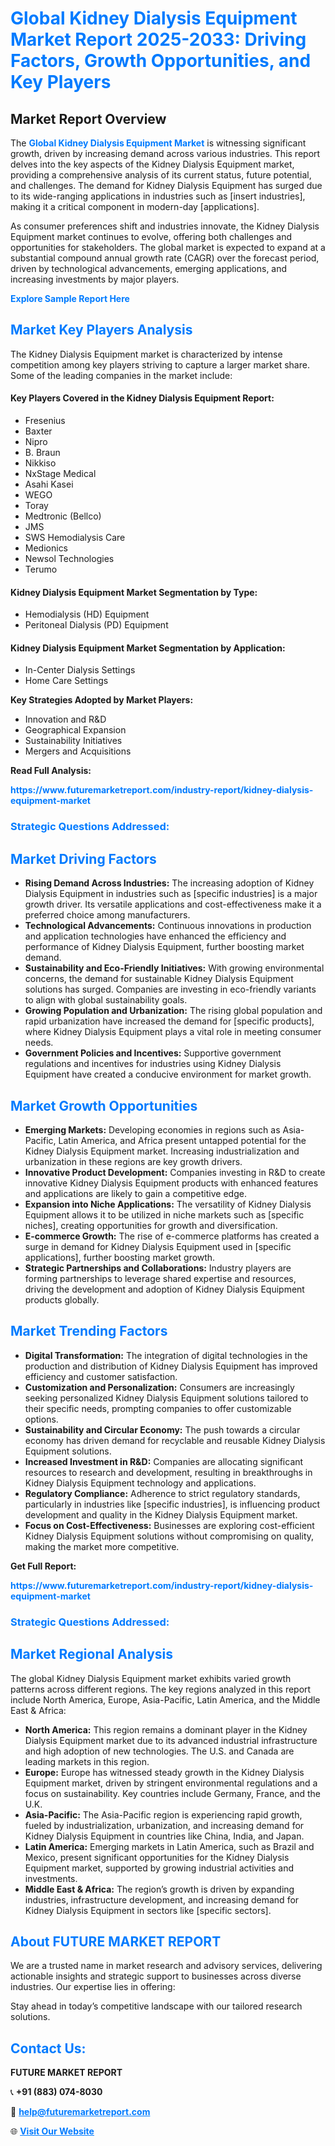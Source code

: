 <h1 style="color: #007BFF;">Global Kidney Dialysis Equipment Market Report 2025-2033: Driving Factors, Growth Opportunities, and Key Players</h1>

<section id="overview">
<h2>Market Report Overview</h2>
<p>The <a href="https://www.futuremarketreport.com/industry-report/kidney-dialysis-equipment-market" style="color: #007BFF; text-decoration: none;"><strong>Global Kidney Dialysis Equipment Market</strong></a> is witnessing significant growth, driven by increasing demand across various industries. This report delves into the key aspects of the Kidney Dialysis Equipment market, providing a comprehensive analysis of its current status, future potential, and challenges. The demand for Kidney Dialysis Equipment has surged due to its wide-ranging applications in industries such as [insert industries], making it a critical component in modern-day [applications].</p>
<p>As consumer preferences shift and industries innovate, the Kidney Dialysis Equipment market continues to evolve, offering both challenges and opportunities for stakeholders. The global market is expected to expand at a substantial compound annual growth rate (CAGR) over the forecast period, driven by technological advancements, emerging applications, and increasing investments by major players.</p>
</section>

<section id="overview">
<p><a href="https://www.futuremarketreport.com/request-sample/reportId=46641" style="color: #007BFF; text-decoration: none;"><strong>Explore Sample Report Here</strong></a></p>
</section>

<section id="key-players">
<h2 style="color: #007BFF;">Market Key Players Analysis</h2>
<p>The Kidney Dialysis Equipment market is characterized by intense competition among key players striving to capture a larger market share. Some of the leading companies in the market include:</p>
<h4>Key Players Covered in the Kidney Dialysis Equipment Report:</h4>
<ul><li>Fresenius</li><li>Baxter</li><li>Nipro</li><li>B. Braun</li><li>Nikkiso</li><li>NxStage Medical</li><li>Asahi Kasei</li><li>WEGO</li><li>Toray</li><li>Medtronic (Bellco)</li><li>JMS</li><li>SWS Hemodialysis Care</li><li>Medionics</li><li>Newsol Technologies</li><li>Terumo</li></ul>
<h4>Kidney Dialysis Equipment Market Segmentation by Type:</h4>
<ul><li>Hemodialysis (HD) Equipment</li><li>Peritoneal Dialysis (PD) Equipment</li></ul>

<h4>Kidney Dialysis Equipment Market Segmentation by Application:</h4>
<ul><li>In-Center Dialysis Settings</li><li>Home Care Settings</li></ul>
<p><strong>Key Strategies Adopted by Market Players:</strong></p>
<ul>
<li>Innovation and R&D</li>
<li>Geographical Expansion</li>
<li>Sustainability Initiatives</li>
<li>Mergers and Acquisitions</li>
</ul>
</section>

<section>
<p><strong>Read Full Analysis: </strong></p><a href="https://www.futuremarketreport.com/industry-report/kidney-dialysis-equipment-market" style="color: #007BFF; text-decoration: none;"><strong>https://www.futuremarketreport.com/industry-report/kidney-dialysis-equipment-market</strong></a>
<h3 style="color: #007BFF;">Strategic Questions Addressed:</h3>
</section>

<section id="driving-factors">
<h2 style="color: #007BFF;">Market Driving Factors</h2>
<ul>
<li><strong>Rising Demand Across Industries:</strong> The increasing adoption of Kidney Dialysis Equipment in industries such as [specific industries] is a major growth driver. Its versatile applications and cost-effectiveness make it a preferred choice among manufacturers.</li>
<li><strong>Technological Advancements:</strong> Continuous innovations in production and application technologies have enhanced the efficiency and performance of Kidney Dialysis Equipment, further boosting market demand.</li>
<li><strong>Sustainability and Eco-Friendly Initiatives:</strong> With growing environmental concerns, the demand for sustainable Kidney Dialysis Equipment solutions has surged. Companies are investing in eco-friendly variants to align with global sustainability goals.</li>
<li><strong>Growing Population and Urbanization:</strong> The rising global population and rapid urbanization have increased the demand for [specific products], where Kidney Dialysis Equipment plays a vital role in meeting consumer needs.</li>
<li><strong>Government Policies and Incentives:</strong> Supportive government regulations and incentives for industries using Kidney Dialysis Equipment have created a conducive environment for market growth.</li>
</ul>
</section>

<section id="growth-opportunities">
<h2 style="color: #007BFF;">Market Growth Opportunities</h2>
<ul>
<li><strong>Emerging Markets:</strong> Developing economies in regions such as Asia-Pacific, Latin America, and Africa present untapped potential for the Kidney Dialysis Equipment market. Increasing industrialization and urbanization in these regions are key growth drivers.</li>
<li><strong>Innovative Product Development:</strong> Companies investing in R&D to create innovative Kidney Dialysis Equipment products with enhanced features and applications are likely to gain a competitive edge.</li>
<li><strong>Expansion into Niche Applications:</strong> The versatility of Kidney Dialysis Equipment allows it to be utilized in niche markets such as [specific niches], creating opportunities for growth and diversification.</li>
<li><strong>E-commerce Growth:</strong> The rise of e-commerce platforms has created a surge in demand for Kidney Dialysis Equipment used in [specific applications], further boosting market growth.</li>
<li><strong>Strategic Partnerships and Collaborations:</strong> Industry players are forming partnerships to leverage shared expertise and resources, driving the development and adoption of Kidney Dialysis Equipment products globally.</li>
</ul>
</section>

<section id="trending-factors">
<h2 style="color: #007BFF;">Market Trending Factors</h2>
<ul>
<li><strong>Digital Transformation:</strong> The integration of digital technologies in the production and distribution of Kidney Dialysis Equipment has improved efficiency and customer satisfaction.</li>
<li><strong>Customization and Personalization:</strong> Consumers are increasingly seeking personalized Kidney Dialysis Equipment solutions tailored to their specific needs, prompting companies to offer customizable options.</li>
<li><strong>Sustainability and Circular Economy:</strong> The push towards a circular economy has driven demand for recyclable and reusable Kidney Dialysis Equipment solutions.</li>
<li><strong>Increased Investment in R&D:</strong> Companies are allocating significant resources to research and development, resulting in breakthroughs in Kidney Dialysis Equipment technology and applications.</li>
<li><strong>Regulatory Compliance:</strong> Adherence to strict regulatory standards, particularly in industries like [specific industries], is influencing product development and quality in the Kidney Dialysis Equipment market.</li>
<li><strong>Focus on Cost-Effectiveness:</strong> Businesses are exploring cost-efficient Kidney Dialysis Equipment solutions without compromising on quality, making the market more competitive.</li>
</ul>
</section>

<section>
<p><strong>Get Full Report: </strong></p><a href="https://www.futuremarketreport.com/industry-report/kidney-dialysis-equipment-market" style="color: #007BFF; text-decoration: none;"><strong>https://www.futuremarketreport.com/industry-report/kidney-dialysis-equipment-market</strong></a>
<h3 style="color: #007BFF;">Strategic Questions Addressed:</h3>
</section>


<section id="regional-analysis">
<h2 style="color: #007BFF;">Market Regional Analysis</h2>
<p>The global Kidney Dialysis Equipment market exhibits varied growth patterns across different regions. The key regions analyzed in this report include North America, Europe, Asia-Pacific, Latin America, and the Middle East & Africa:</p>
<ul>
<li><strong>North America:</strong> This region remains a dominant player in the Kidney Dialysis Equipment market due to its advanced industrial infrastructure and high adoption of new technologies. The U.S. and Canada are leading markets in this region.</li>
<li><strong>Europe:</strong> Europe has witnessed steady growth in the Kidney Dialysis Equipment market, driven by stringent environmental regulations and a focus on sustainability. Key countries include Germany, France, and the U.K.</li>
<li><strong>Asia-Pacific:</strong> The Asia-Pacific region is experiencing rapid growth, fueled by industrialization, urbanization, and increasing demand for Kidney Dialysis Equipment in countries like China, India, and Japan.</li>
<li><strong>Latin America:</strong> Emerging markets in Latin America, such as Brazil and Mexico, present significant opportunities for the Kidney Dialysis Equipment market, supported by growing industrial activities and investments.</li>
<li><strong>Middle East & Africa:</strong> The region’s growth is driven by expanding industries, infrastructure development, and increasing demand for Kidney Dialysis Equipment in sectors like [specific sectors].</li>
</ul>
</section>

<footer>
<h2 style="color: #007BFF;">About FUTURE MARKET REPORT</h2>
<p>We are a trusted name in market research and advisory services, delivering actionable insights and strategic support to businesses across diverse industries. Our expertise lies in offering:</p>

<p>Stay ahead in today’s competitive landscape with our tailored research solutions.</p>

<h2 style="color: #007BFF;">Contact Us:</h2>
<p><strong>FUTURE MARKET REPORT</strong></p>
<p>📞 <strong>+91 (883) 074-8030</strong></p>
<p>📧 <strong><a href="mailto:help@futuremarketreport.com" style="color: #007BFF;">help@futuremarketreport.com</a></strong></p>
<p>🌐 <strong><a href="https://www.futuremarketreport.com/" style="color: #007BFF;">Visit Our Website</a></strong></p>
</footer>